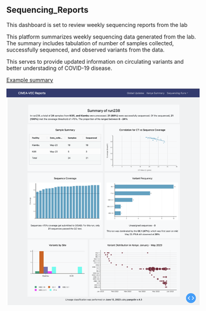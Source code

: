 ## Sequencing_Reports
This dashboard is set to review weekly sequencing reports from the lab


This platform summarizes weekly sequencing data generated from the lab. The summary includes tabulation of number of samples collected, successfully sequenced, and observed variants from the data. 

This serves to provide updated information on circulating variants and better understading of COVID-19 disease.

[Example summary](https://github.com/mikemwanga/Sequencing_Reports/blob/main/reports/Run239_summary.pdf)

![plot](https://github.com/mikemwanga/Sequencing_Reports/blob/main/reports/plot.png)